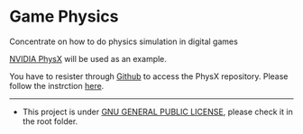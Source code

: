 # Game Physics
Concentrate on how to do physics simulation in digital games

[NVIDIA PhysX](https://developer.nvidia.com/physx-sdk) will be used as an example.

You have to resister through [Github](http://www.github.com/) to access the PhysX repository. Please follow the instrction [here](https://developer.nvidia.com/physx-source-github).

----

- This project is under [GNU GENERAL PUBLIC LICENSE](https://www.gnu.org/licenses/), please check it in the root folder.

